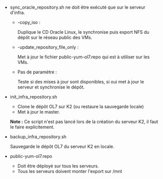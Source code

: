 * sync_oracle_repository.sh ne doit être exécuté que sur le serveur d'infra.

	* -copy_iso :

		Duplique le CD Oracle Linux, le synchronise puis export NFS du dépôt sur
		le réseau public des VMs.

	* -update_repository_file_only :

		Met à jour le fichier public-yum-ol7.repo qui est à utiliser sur les VMs.

	* Pas de paramètre :

		Teste si des mises à jour sont disponibles, si oui met à jour le serveur et
		synchronise le dépôt.

* init_infra_repository.sh
  - Clone le dépôt OL7 sur K2 (ou restaure la sauvegarde locale)
  - Met à jour le master.

  **Note :** Ce script n'est pas lancé lors de la création du serveur K2, il faut le faire
  explicitement.

* backup_infra_repository.sh

  Sauvegarde le dépôt OL7 du serveur K2 en locale.

* public-yum-ol7.repo
	- Doit être déployé sur tous les serveurs.
	- Tous les serveurs doivent monter l'export sur /mnt
